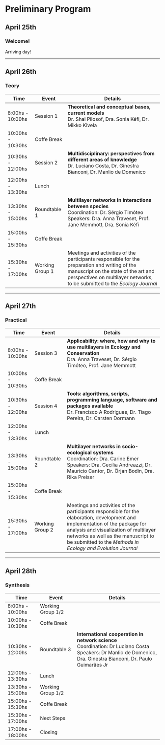 # Preliminary Program

## __April 25th__

### Welcome!

Arriving day!

---

## __April 26th__

### Teory

| Time | Event | Details |
|---|---|---|
| 8:00hs - 10:00hs | Session 1 | __Theoretical and conceptual bases, current models__<br>Dr. Shai Pilosof, Dra. Sonia Kéfi, Dr. Mikko Kivela |
| 10:00hs - 10:30hs | Coffe Break |  |
| 10:30hs - 12:00hs | Session 2  | __Multidisciplinary: perspectives from different areas of knowledge__<br>Dr. Luciano Costa, Dr. Ginestra Bianconi, Dr. Manlio de Domenico |
| 12:00hs - 13:30hs | Lunch |
| 13:30hs - 15:00hs | Roundtable 1 | __Multilayer networks in interactions between species__<br>Coordination: Dr. Sérgio Timóteo<br>Speakers: Dra. Anna Traveset, Prof. Jane Memmott, Dra. Sonia Kéfi  |
| 15:00hs - 15:30hs | Coffe Break  |  |
| 15:30hs - 17:00hs | Working Group 1 | Meetings and activities of the participants responsible for the preparation and writing of the manuscript on the state of the art and perspectives on multilayer networks, to be submitted to the _Ecology Journal_ |

---

## __April 27th__

### Practical

| Time | Event | Details |
|---|---|---|
| 8:00hs - 10:00hs | Session 3 | __Applicability: where, how and why to use multilayers in Ecology and Conservation__<br>Dra. Anna Traveset, Dr. Sérgio Timóteo, Prof. Jane Memmott |
| 10:00hs - 10:30hs | Coffe Break |  |
| 10:30hs - 12:00hs | Session 4  | __Tools: algorithms, scripts, programming language, software and packages available__<br>Dr. Francisco A Rodrigues, Dr. Tiago Pereira, Dr. Carsten Dormann |
| 12:00hs - 13:30hs | Lunch |
| 13:30hs - 15:00hs | Roundtable 2 | __Multilayer networks in socio-ecological systems__<br>Coordination: Dra. Carine Emer<br>Speakers: Dra. Cecília Andreazzi, Dr. Maurício Cantor, Dr. Örjan Bodin, Dra. Rika Preiser |
| 15:00hs - 15:30hs | Coffe Break  |  |
| 15:30hs - 17:00hs | Working Group 2 | Meetings and activities of the participants responsible for the elaboration, development and implementation of the package for analysis and visualization of multilayer networks as well as the manuscript to be submitted to the _Methods in Ecology and Evolution Journal_ |

---

## __April 28th__

### Synthesis

| Time | Event | Details |
|---|---|---|
| 8:00hs - 10:00hs | Working Group 1/2 |  |
| 10:00hs - 10:30hs | Coffe Break |  |
| 10:30hs - 12:00hs | Roundtable 3  | __International cooperation in network science__<br>Coordination: Dr Luciano Costa<br> Speakers: Dr Manlio de Domenico, Dra. Ginestra Bianconi, Dr. Paulo Guimarães Jr |
| 12:00hs - 13:30hs | Lunch |
| 13:30hs - 15:00hs | Working Group 1/2 |  |
| 15:00hs - 15:30hs | Coffe Break  |  |
| 15:30hs - 17:00hs | Next Steps |  |
| 17:00hs - 18:00hs | Closing |  |